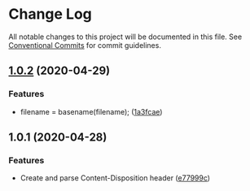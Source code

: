 # Change Log

All notable changes to this project will be documented in this file.
See [Conventional Commits](https://conventionalcommits.org) for commit guidelines.

## [1.0.2](https://github.com/bluelovers/ws-lazy-http/compare/@lazy-http/content-disposition@1.0.1...@lazy-http/content-disposition@1.0.2) (2020-04-29)


### Features

* filename = basename(filename); ([1a3fcae](https://github.com/bluelovers/ws-lazy-http/commit/1a3fcaedb42891164d4587822cd6c42a9bfa3607))





## 1.0.1 (2020-04-28)


### Features

* Create and parse Content-Disposition header ([e77999c](https://github.com/bluelovers/ws-lazy-http/commit/e77999c26bf6d5ab5a35c99d7fe8ae07a757839a))
